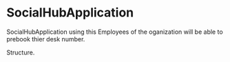 # SocialHubApplication
SocialHubApplication using this Employees of the oganization will be able to prebook thier desk number. 

Structure. 
